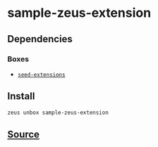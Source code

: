
sample-zeus-extension
====================







## Dependencies
### Boxes
* [`seed-extensions`](seed-extensions.md)




## Install
```bash
zeus unbox sample-zeus-extension
```













## [Source](https://github.com/liquidapps-io/zeus-sdk/tree/master/boxes/groups/sample/sample-zeus-extension)